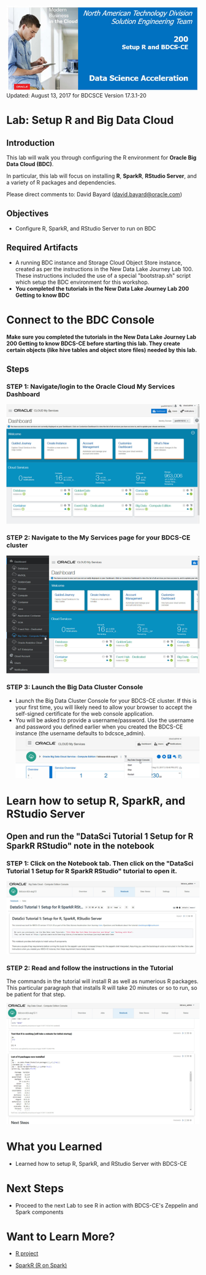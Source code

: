 ![](images/200/200.JPG)  
Updated: August 13, 2017 for BDCSCE Version 17.3.1-20

# Lab: Setup R and Big Data Cloud

## Introduction

This lab will walk you through configuring the R environment for **Oracle Big Data Cloud (BDC)**.  

In particular, this lab will focus on installing **R**, **SparkR**, **RStudio Server**, and a variety of R packages and dependencies.


Please direct comments to: David Bayard (david.bayard@oracle.com)

## Objectives

- Configure R, SparkR, and RStudio Server to run on BDC

## Required Artifacts

- A running BDC instance and Storage Cloud Object Store instance, created as per the instructions in the New Data Lake Journey Lab 100.  These instructions included the use of a special "bootstrap.sh" script which setup the BDC environment for this workshop.
- **You completed the tutorials in the New Data Lake Journey Lab 200 Getting to know BDC**



# Connect to the BDC Console

**Make sure you completed the tutorials in the New Data Lake Journey Lab 200 Getting to know BDCS-CE before starting this lab.  They create certain objects (like hive tables and object store files) needed by this lab.**

## Steps

### **STEP 1**: Navigate/login to the Oracle Cloud My Services Dashboard  

![](images/200/snap0011988.jpg) 

### **STEP 2**: Navigate to the My Services page for your BDCS-CE cluster

![](images/200/snap0011989.jpg)  

### **STEP 3**: Launch the Big Data Cluster Console
- Launch the Big Data Cluster Console for your BDCS-CE cluster.  If this is your first time, you will likely need to allow your browser to accept the self-signed certificate for the web console application.
- You will be asked to provide a username/password.  Use the username and password you defined earlier when you created the BDCS-CE instance (the username defaults to bdcsce_admin).  
![](images/200/snap0012205.jpg)  






# Learn how to setup R, SparkR, and RStudio Server

## Open and run the "DataSci Tutorial 1 Setup for R SparkR RStudio" note in the notebook

### **STEP 1**: Click on the Notebook tab.  Then click on the "DataSci Tutorial 1 Setup for R SparkR RStudio" tutorial to open it. 

![](images/200/snap0012217.jpg) 

### **STEP 2**: Read and follow the instructions in the Tutorial

The commands in the tutorial will install R as well as numerious R packages.  This particular paragraph that installs R will take 20 minutes or so to run, so be patient for that step.

![](images/200/snap0012218.jpg)



# What you Learned

- Learned how to setup R, SparkR, and RStudio Server with BDCS-CE

# Next Steps

- Proceed to the next Lab to see R in action with BDCS-CE's Zeppelin and Spark components

# Want to Learn More?

- [R project](https://www.r-project.org/)

- [SparkR (R on Spark)](http://spark.apache.org/docs/latest/sparkr.html)